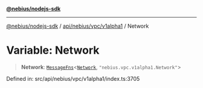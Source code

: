 [**@nebius/nodejs-sdk**](../../../../../README.md)

***

[@nebius/nodejs-sdk](../../../../../README.md) / [api/nebius/vpc/v1alpha1](../README.md) / Network

# Variable: Network

> **Network**: [`MessageFns`](../../../../../runtime/protos/core/interfaces/MessageFns.md)\<[`Network`](../interfaces/Network.md), `"nebius.vpc.v1alpha1.Network"`\>

Defined in: src/api/nebius/vpc/v1alpha1/index.ts:3705
